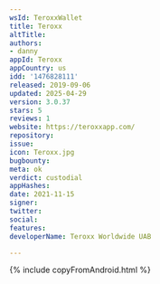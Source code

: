 ```yaml
---
wsId: TeroxxWallet
title: Teroxx
altTitle: 
authors:
- danny
appId: Teroxx
appCountry: us
idd: '1476828111'
released: 2019-09-06
updated: 2025-04-29
version: 3.0.37
stars: 5
reviews: 1
website: https://teroxxapp.com/
repository: 
issue: 
icon: Teroxx.jpg
bugbounty: 
meta: ok
verdict: custodial
appHashes: 
date: 2021-11-15
signer: 
twitter: 
social: 
features: 
developerName: Teroxx Worldwide UAB

---
```


{% include copyFromAndroid.html %}
